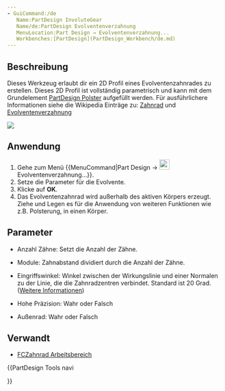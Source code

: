 ```yaml
---
- GuiCommand:/de
   Name:PartDesign InvoluteGear
   Name/de:PartDesign Evolventenverzahnung
   MenuLocation:Part Design → Evolventenverzahnung...
   Workbenches:[PartDesign](PartDesign_Workbench/de.md)
---
```


## Beschreibung

Dieses Werkzeug erlaubt dir ein 2D Profil eines Evolventenzahnrades zu erstellen. Dieses 2D Profil ist vollständig parametrisch und kann mit dem Grundelement [PartDesign Polster](PartDesign_Pad/de.md) aufgefüllt werden.
Für ausführlichere Informationen siehe die Wikipedia Einträge zu: [Zahnrad](https://de.wikipedia.org/wiki/Zahnrad) und [Evolventenverzahnung](https://de.wikipedia.org/wiki/Evolventenverzahnung)

![](images/PartDesign_Involute_Gear_01.png ) 

## Anwendung

1.  Gehe zum Menü {{MenuCommand|Part Design → <img src=images/PartDesign_InternalExternalGear.svg style="width:24px"> Evolventenverzahnung...}}.
2.  Setze die Parameter für die Evolvente.
3.  Klicke auf **OK**.
4.  Das Evolventenzahnrad wird außerhalb des aktiven Körpers erzeugt. Ziehe und Legen es für die Anwendung von weiteren Funktionen wie z.B. Polsterung, in einen Körper.

## Parameter

-   Anzahl Zähne: Setzt die Anzahl der Zähne.

-   Module: Zahnabstand dividiert durch die Anzahl der Zähne.

-   Eingriffswinkel: Winkel zwischen der Wirkungslinie und einer Normalen zu der Linie, die die Zahnradzentren verbindet. Standard ist 20 Grad. ([Weitere Informationen](https://de.wikipedia.org/wiki/Evolventenverzahnung))

-   Hohe Präzision: Wahr oder Falsch

-   Außenrad: Wahr oder Falsch

## Verwandt

-   [FCZahnrad Arbeitsbereich](FCGear_Workbench/de.md)





{{PartDesign Tools navi

}} 
